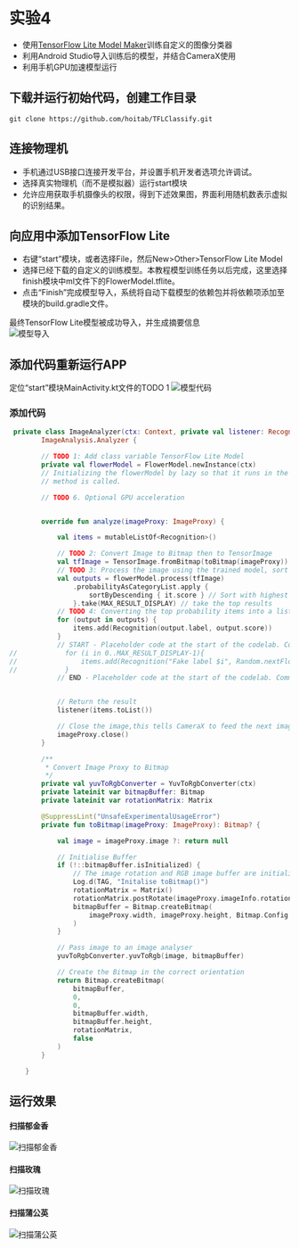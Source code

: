 # 实验4  
- 使用[TensorFlow Lite Model Maker](https://www.tensorflow.org/lite/tutorials/model_maker_image_classification)训练自定义的图像分类器
- 利用Android Studio导入训练后的模型，并结合CameraX使用
- 利用手机GPU加速模型运行  

## 下载并运行初始代码，创建工作目录  
```
git clone https://github.com/hoitab/TFLClassify.git
```  
## 连接物理机
- 手机通过USB接口连接开发平台，并设置手机开发者选项允许调试。
- 选择真实物理机（而不是模拟器）运行start模块
- 允许应用获取手机摄像头的权限，得到下述效果图，界面利用随机数表示虚拟的识别结果。  

## 向应用中添加TensorFlow Lite
* 右键“start”模块，或者选择File，然后New>Other>TensorFlow Lite Model
* 选择已经下载的自定义的训练模型。本教程模型训练任务以后完成，这里选择finish模块中ml文件下的FlowerModel.tflite。
* 点击“Finish”完成模型导入，系统将自动下载模型的依赖包并将依赖项添加至模块的build.gradle文件。

最终TensorFlow Lite模型被成功导入，并生成摘要信息  
![模型导入](https://github.com/1814870464/android_3/blob/main/text-4/picture/p1.png)

## 添加代码重新运行APP  
定位“start”模块MainActivity.kt文件的TODO 1
![模型代码](https://github.com/1814870464/android_3/blob/main/text-4/picture/p1.png)  

### 添加代码
```kotlin
 private class ImageAnalyzer(ctx: Context, private val listener: RecognitionListener) :
        ImageAnalysis.Analyzer {

        // TODO 1: Add class variable TensorFlow Lite Model
        private val flowerModel = FlowerModel.newInstance(ctx)
        // Initializing the flowerModel by lazy so that it runs in the same thread when the process
        // method is called.

        // TODO 6. Optional GPU acceleration


        override fun analyze(imageProxy: ImageProxy) {

            val items = mutableListOf<Recognition>()

            // TODO 2: Convert Image to Bitmap then to TensorImage
            val tfImage = TensorImage.fromBitmap(toBitmap(imageProxy))
            // TODO 3: Process the image using the trained model, sort and pick out the top results
            val outputs = flowerModel.process(tfImage)
                .probabilityAsCategoryList.apply {
                    sortByDescending { it.score } // Sort with highest confidence first
                }.take(MAX_RESULT_DISPLAY) // take the top results
            // TODO 4: Converting the top probability items into a list of recognitions
            for (output in outputs) {
                items.add(Recognition(output.label, output.score))
            }
            // START - Placeholder code at the start of the codelab. Comment this block of code out.
//            for (i in 0..MAX_RESULT_DISPLAY-1){
//                items.add(Recognition("Fake label $i", Random.nextFloat()))
//            }
            // END - Placeholder code at the start of the codelab. Comment this block of code out.


            // Return the result
            listener(items.toList())

            // Close the image,this tells CameraX to feed the next image to the analyzer
            imageProxy.close()
        }

        /**
         * Convert Image Proxy to Bitmap
         */
        private val yuvToRgbConverter = YuvToRgbConverter(ctx)
        private lateinit var bitmapBuffer: Bitmap
        private lateinit var rotationMatrix: Matrix

        @SuppressLint("UnsafeExperimentalUsageError")
        private fun toBitmap(imageProxy: ImageProxy): Bitmap? {

            val image = imageProxy.image ?: return null

            // Initialise Buffer
            if (!::bitmapBuffer.isInitialized) {
                // The image rotation and RGB image buffer are initialized only once
                Log.d(TAG, "Initalise toBitmap()")
                rotationMatrix = Matrix()
                rotationMatrix.postRotate(imageProxy.imageInfo.rotationDegrees.toFloat())
                bitmapBuffer = Bitmap.createBitmap(
                    imageProxy.width, imageProxy.height, Bitmap.Config.ARGB_8888
                )
            }

            // Pass image to an image analyser
            yuvToRgbConverter.yuvToRgb(image, bitmapBuffer)

            // Create the Bitmap in the correct orientation
            return Bitmap.createBitmap(
                bitmapBuffer,
                0,
                0,
                bitmapBuffer.width,
                bitmapBuffer.height,
                rotationMatrix,
                false
            )
        }

    }
```   


## 运行效果
#### 扫描郁金香  
![扫描郁金香](https://github.com/1814870464/android_3/blob/main/text-4/picture/p3-1.jpg)
#### 扫描玫瑰  
![扫描玫瑰](https://github.com/1814870464/android_3/blob/main/text-4/picture/p3-2.jpg)
#### 扫描蒲公英  
![扫描蒲公英](https://github.com/1814870464/android_3/blob/main/text-4/picture/p3-3.jpg)
